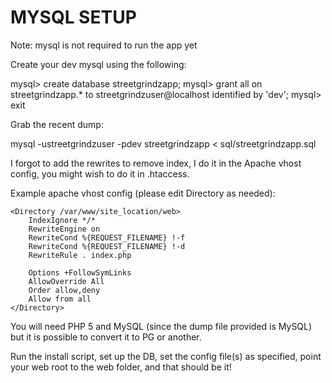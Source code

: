 MYSQL SETUP
===========

Note: mysql is not required to run the app yet

Create your dev mysql using the following:

  mysql> create database streetgrindzapp;
  mysql> grant all on streetgrindzapp.* to streetgrindzuser@localhost identified by 'dev';
  mysql> exit

Grab the recent dump:

  mysql -ustreetgrindzuser -pdev streetgrindzapp < sql/streetgrindzapp.sql


I forgot to add the rewrites to remove index, I do it in the Apache vhost config, you might wish to do it in .htaccess.

Example apache vhost config (please edit Directory as needed):

    <Directory /var/www/site_location/web>
        IndexIgnore */*
        RewriteEngine on
        RewriteCond %{REQUEST_FILENAME} !-f
        RewriteCond %{REQUEST_FILENAME} !-d
        RewriteRule . index.php

        Options +FollowSymLinks
        AllowOverride All
        Order allow,deny
        Allow from all
    </Directory>

You will need PHP 5 and MySQL (since the dump file provided is MySQL) but it is possible to convert it to PG or another.

Run the install script, set up the DB, set the config file(s) as specified, point your web root to the web folder, and that should be it!
